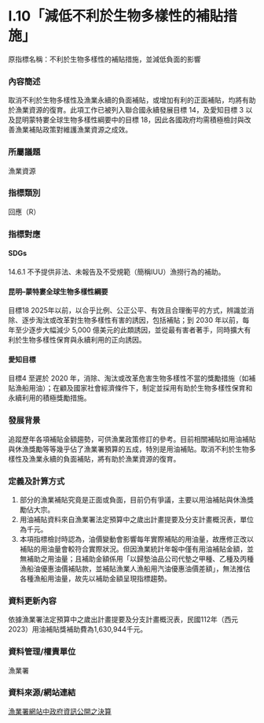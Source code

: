 # I.10「減低不利於生物多樣性的補貼措施」
原指標名稱：不利於生物多樣性的補貼措施，並減低負面的影響

### 內容簡述
取消不利於生物多樣性及漁業永續的負面補貼，或增加有利的正面補貼，均將有助於漁業資源的復育。此項工作已被列入聯合國永續發展目標 14，及愛知目標 3 以及昆明蒙特婁全球生物多樣性綱要中的目標 18，因此各國政府均需積極檢討與改善漁業補貼政策對維護漁業資源之成效。 

### 所屬議題
漁業資源
### 指標類別
回應（R）
### 指標對應
#### SDGs
14.6.1
不予提供非法、未報告及不受規範（簡稱IUU）漁撈行為的補助。
#### 昆明–蒙特婁全球生物多樣性綱要
目標18
2025年以前，以合乎比例、公正公平、有效且合理衡平的方式，辨識並消除、逐步淘汰或改革對生物多樣性有害的誘因，包括補貼；到 2030 年以前，每年至少逐步大幅減少 5,000 億美元的此類誘因，並從最有害者著手，同時擴大有利於生物多樣性保育與永續利用的正向誘因。
#### 愛知目標
目標4
至遲於 2020 年，消除、淘汰或改革危害生物多樣性不當的獎勵措施（如補貼漁船用油）；在顧及國家社會經濟條件下，制定並採用有助於生物多樣性保育和永續利用的積極獎勵措施。
### 發展背景
追蹤歷年各項補貼金額趨勢，可供漁業政策修訂的參考。目前相關補貼如用油補貼與休漁獎勵等等幾乎佔了漁業署預算的五成，特別是用油補貼。取消不利於生物多樣性及漁業永續的負面補貼，將有助於漁業資源的復育。
### 定義及計算方式
1. 部分的漁業補貼究竟是正面或負面，目前仍有爭議，主要以用油補貼與休漁獎勵佔大宗。
2. 用油補貼資料來自漁業署法定預算中之歲出計畫提要及分支計畫概況表，單位為千元。
3. 本項指標檢討時認為，油價變動會影響每年實際補貼的用油量，故應修正改以補貼的用油量會較符合實際狀況。但因漁業統計年報中僅有用油補貼金額，並無補助之用油量；且補助金額係用「以歸墊油品公司代墊之甲種、乙種及丙種漁船油優惠油價補貼款，並補貼漁業人漁船用汽油優惠油價差額」，無法推估各種漁船用油量，故先以補助金額呈現指標趨勢。
### 資料更新內容
依據漁業署法定預算中之歲出計畫提要及分支計畫概況表，民國112年（西元2023）用油補貼獎補助費為1,630,944千元。
### 資料管理/權責單位
漁業署
### 資料來源/網站連結
[漁業署網站中政府資訊公開之決算](https://www.fa.gov.tw/cht/GovAccount/index.aspx)
